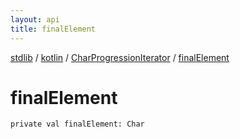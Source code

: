 ```yaml
---
layout: api
title: finalElement
---
```

[stdlib](../../index.html) / [kotlin](../index.html) / [CharProgressionIterator](index.html) / [finalElement](finalElement.html)

# finalElement

```
private val finalElement: Char
```
